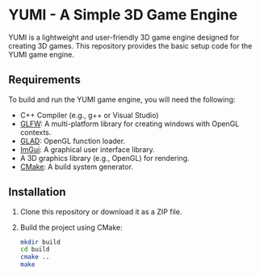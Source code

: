 # YUMI - A Simple 3D Game Engine

YUMI is a lightweight and user-friendly 3D game engine designed for creating 3D games. This repository provides the basic setup code for the YUMI game engine.

## Requirements

To build and run the YUMI game engine, you will need the following:

- C++ Compiler (e.g., g++ or Visual Studio)
- [GLFW](https://www.glfw.org/): A multi-platform library for creating windows with OpenGL contexts.
- [GLAD](https://glad.dav1d.de/): OpenGL function loader.
- [ImGui](https://github.com/ocornut/imgui): A graphical user interface library.
- A 3D graphics library (e.g., OpenGL) for rendering.
- [CMake](https://cmake.org/): A build system generator.

## Installation

1. Clone this repository or download it as a ZIP file.

2. Build the project using CMake:

   ```bash
   mkdir build
   cd build
   cmake ..
   make
